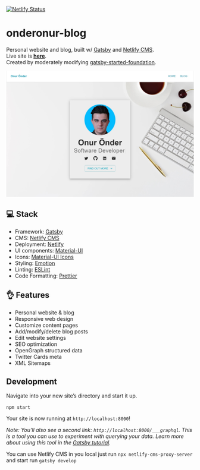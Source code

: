 [![Netlify Status](https://api.netlify.com/api/v1/badges/63521b78-612e-4a2f-a409-3fa8009e7f3b/deploy-status)](https://app.netlify.com/sites/frosty-perlman-9da1cb/deploys) &nbsp;

# onderonur-blog

Personal website and blog, built w/ [Gatsby][gatsby] and [Netlify CMS][netlifycms].  
Live site is **[here](https://onderonur.netlify.app/)**.  
Created by moderately modifying [gatsby-started-foundation](https://www.gatsbyjs.com/starters/stackrole/gatsby-starter-foundation/).

[![onderonur-blog](static/assets/project-onderonurblog.jpg)](https://onderonur.netlify.app/)

## 💻 Stack

- Framework: [Gatsby](https://www.gatsbyjs.com/)
- CMS: [Netlify CMS](https://www.netlifycms.org/)
- Deployment: [Netlify](https://www.netlify.com/)
- UI components: [Material-UI](https://material-ui.com/)
- Icons: [Material-UI Icons](https://material-ui.com/components/material-icons/)
- Styling: [Emotion](https://emotion.sh/docs/introduction)
- Linting: [ESLint](https://eslint.org/)
- Code Formatting: [Prettier](https://prettier.io/)

## 👌 Features

- Personal website & blog
- Responsive web design
- Customize content pages
- Add/modify/delete blog posts
- Edit website settings
- SEO optimization
- OpenGraph structured data
- Twitter Cards meta
- XML Sitemaps

## Development

Navigate into your new site’s directory and start it up.

```shell
npm start
```

Your site is now running at `http://localhost:8000`!

_Note: You'll also see a second link: _`http://localhost:8000/___graphql`_. This is a tool you can use to experiment with querying your data. Learn more about using this tool in the [Gatsby tutorial](https://www.gatsbyjs.org/tutorial/part-five/#introducing-graphiql)._

You can use Netlify CMS in you local just run `npx netlify-cms-proxy-server` and start run `gatsby develop`

[gatsby]: https://gatsbyjs.org
[netlifycms]: https://www.netlifycms.org
